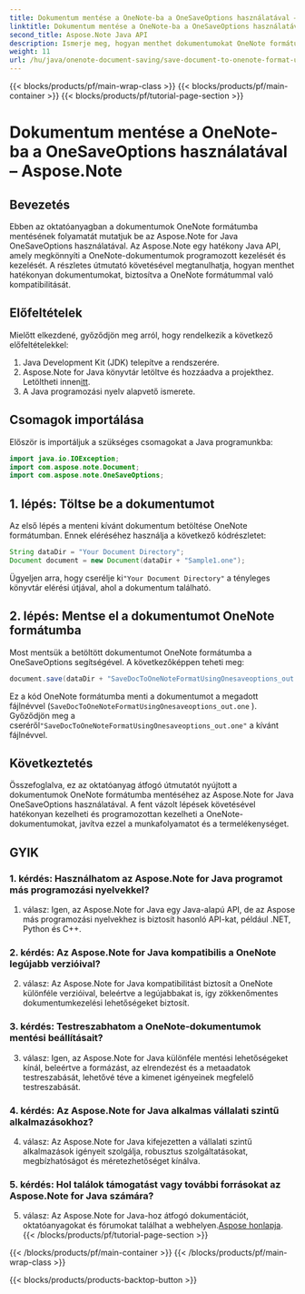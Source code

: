 ```yaml
---
title: Dokumentum mentése a OneNote-ba a OneSaveOptions használatával – Aspose.Note
linktitle: Dokumentum mentése a OneNote-ba a OneSaveOptions használatával – Aspose.Note
second_title: Aspose.Note Java API
description: Ismerje meg, hogyan menthet dokumentumokat OneNote formátumba az Aspose.Note for Java OneSaveOptions használatával. Fokozza munkafolyamatát ezzel az átfogó oktatóanyaggal.
weight: 11
url: /hu/java/onenote-document-saving/save-document-to-onenote-format-using-onesaveoptions/
---
```


{{< blocks/products/pf/main-wrap-class >}}
{{< blocks/products/pf/main-container >}}
{{< blocks/products/pf/tutorial-page-section >}}

# Dokumentum mentése a OneNote-ba a OneSaveOptions használatával – Aspose.Note

## Bevezetés

Ebben az oktatóanyagban a dokumentumok OneNote formátumba mentésének folyamatát mutatjuk be az Aspose.Note for Java OneSaveOptions használatával. Az Aspose.Note egy hatékony Java API, amely megkönnyíti a OneNote-dokumentumok programozott kezelését és kezelését. A részletes útmutató követésével megtanulhatja, hogyan menthet hatékonyan dokumentumokat, biztosítva a OneNote formátummal való kompatibilitását.

## Előfeltételek

Mielőtt elkezdené, győződjön meg arról, hogy rendelkezik a következő előfeltételekkel:
1. Java Development Kit (JDK) telepítve a rendszerére.
2.  Aspose.Note for Java könyvtár letöltve és hozzáadva a projekthez. Letöltheti innen[itt](https://releases.aspose.com/note/java/).
3. A Java programozási nyelv alapvető ismerete.

## Csomagok importálása

Először is importáljuk a szükséges csomagokat a Java programunkba:

```java
import java.io.IOException;
import com.aspose.note.Document;
import com.aspose.note.OneSaveOptions;
```

## 1. lépés: Töltse be a dokumentumot

Az első lépés a menteni kívánt dokumentum betöltése OneNote formátumban. Ennek eléréséhez használja a következő kódrészletet:

```java
String dataDir = "Your Document Directory";
Document document = new Document(dataDir + "Sample1.one");
```

 Ügyeljen arra, hogy cserélje ki`"Your Document Directory"` a tényleges könyvtár elérési útjával, ahol a dokumentum található.

## 2. lépés: Mentse el a dokumentumot OneNote formátumba

Most mentsük a betöltött dokumentumot OneNote formátumba a OneSaveOptions segítségével. A következőképpen teheti meg:

```java
document.save(dataDir + "SaveDocToOneNoteFormatUsingOnesaveoptions_out.one", new OneSaveOptions());
```

Ez a kód OneNote formátumba menti a dokumentumot a megadott fájlnévvel (`SaveDocToOneNoteFormatUsingOnesaveoptions_out.one` ). Győződjön meg a cseréről`"SaveDocToOneNoteFormatUsingOnesaveoptions_out.one"` a kívánt fájlnévvel.

## Következtetés

Összefoglalva, ez az oktatóanyag átfogó útmutatót nyújtott a dokumentumok OneNote formátumba mentéséhez az Aspose.Note for Java OneSaveOptions használatával. A fent vázolt lépések követésével hatékonyan kezelheti és programozottan kezelheti a OneNote-dokumentumokat, javítva ezzel a munkafolyamatot és a termelékenységet.

## GYIK

### 1. kérdés: Használhatom az Aspose.Note for Java programot más programozási nyelvekkel?

1. válasz: Igen, az Aspose.Note for Java egy Java-alapú API, de az Aspose más programozási nyelvekhez is biztosít hasonló API-kat, például .NET, Python és C++.

### 2. kérdés: Az Aspose.Note for Java kompatibilis a OneNote legújabb verzióival?

2. válasz: Az Aspose.Note for Java kompatibilitást biztosít a OneNote különféle verzióival, beleértve a legújabbakat is, így zökkenőmentes dokumentumkezelési lehetőségeket biztosít.

### 3. kérdés: Testreszabhatom a OneNote-dokumentumok mentési beállításait?

3. válasz: Igen, az Aspose.Note for Java különféle mentési lehetőségeket kínál, beleértve a formázást, az elrendezést és a metaadatok testreszabását, lehetővé téve a kimenet igényeinek megfelelő testreszabását.

### 4. kérdés: Az Aspose.Note for Java alkalmas vállalati szintű alkalmazásokhoz?

4. válasz: Az Aspose.Note for Java kifejezetten a vállalati szintű alkalmazások igényeit szolgálja, robusztus szolgáltatásokat, megbízhatóságot és méretezhetőséget kínálva.

### 5. kérdés: Hol találok támogatást vagy további forrásokat az Aspose.Note for Java számára?

 5. válasz: Az Aspose.Note for Java-hoz átfogó dokumentációt, oktatóanyagokat és fórumokat találhat a webhelyen.[Aspose honlapja](https://forum.aspose.com/c/note/28).
{{< /blocks/products/pf/tutorial-page-section >}}

{{< /blocks/products/pf/main-container >}}
{{< /blocks/products/pf/main-wrap-class >}}

{{< blocks/products/products-backtop-button >}}

